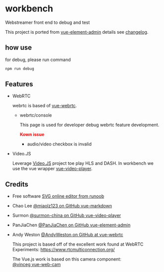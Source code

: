# workbench
Webstreamer front end to debug and test

This project is ported from [vue-element-admin](https://github.com/PanJiaChen/vue-element-admin) details see [changelog](./CHANGELOG.md).

## how use
for debug, please run command
```sh
npm run debug
```

## Features

* WebRTC

  webrtc is based of [vue-webrtc](https://github.com/westonsoftware/vue-webrtc).
  
  * webrtc/console
    
    This page is used for developer debug webrtc feature development.

    <font color=#ff0000>**Kown issue**</font>

    - audio/video checkbox is invalid





* Video.JS

  Leverage [Video.JS](videojs.com) project toe play HLS and DASH. In workbench we use the vue wrapper
  [vue-video-player](https://github.com/surmon-china/vue-video-player).
  









## Credits
* Free software [SVG online editor from runoob](https://c.runoob.com/more/svgeditor)

* Chao Lee [@miaolz123 on GitHub vue-markdown](https://github.com/miaolz123/vue-markdown)

* Surmon [@surmon-china on GitHub vue-video-player](https://github.com/surmon-china/vue-video-player)

* PanJiaChen  [@PanJiaChen on GitHub vue-element-admin](https://github.com/PanJiaChen/vue-element-admin) 

* Andy Weston [@AndyWeston on GitHub at vue-webrtc](https://github.com/westonsoftware)

  This project is based off of the excellent work found at WebRTC Experiments:
https://www.rtcmulticonnection.org/


  The Vue.js work is based on this camera component:  
[@vinceg vue-web-cam](https://github.com/vinceg/vue-web-cam)

